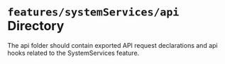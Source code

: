 # `features/systemServices/api` Directory
	
The api folder should contain exported API request declarations and api hooks related to the SystemServices feature.

